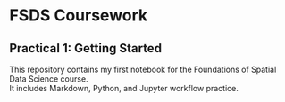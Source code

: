 # FSDS Coursework

## Practical 1: Getting Started
This repository contains my first notebook for the Foundations of Spatial Data Science course.  
It includes Markdown, Python, and Jupyter workflow practice.
